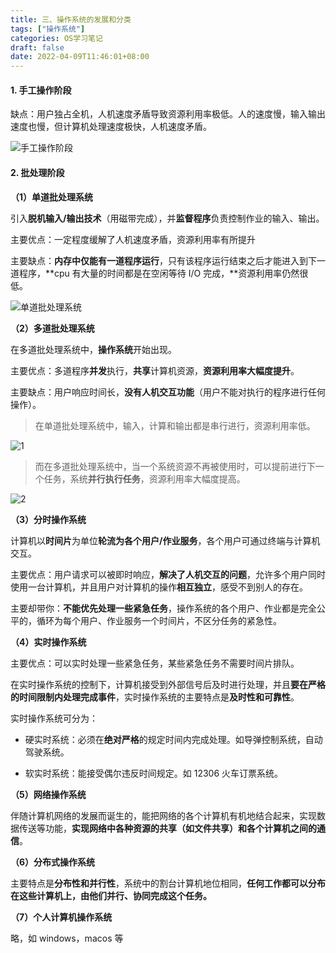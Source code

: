 ```yaml
---
title: 三、操作系统的发展和分类
tags: ["操作系统"]
categories: OS学习笔记
draft: false
date: 2022-04-09T11:46:01+08:00
---
```


#### 1. 手工操作阶段

缺点：用户独占全机，人机速度矛盾导致资源利用率极低。人的速度慢，输入输出速度也慢，但计算机处理速度极快，人机速度矛盾。

![手工操作阶段](https://s1.ax1x.com/2022/04/10/LA2eu4.png)

#### 2. 批处理阶段

**（1）单道批处理系统**

引入**脱机输入/输出技术**（用磁带完成），并**监督程序**负责控制作业的输入、输出。

[^监督程序]: **监督程序**是操作系统发展的雏形。

主要优点：一定程度缓解了人机速度矛盾，资源利用率有所提升

主要缺点：**内存中仅能有一道程序运行**，只有该程序运行结束之后才能进入到下一道程序，**cpu 有大量的时间都是在空闲等待 I/O 完成，**资源利用率仍然很低。

![单道批处理系统](https://s1.ax1x.com/2022/04/10/LA2nb9.png)

**（2）多道批处理系统**

在多道批处理系统中，**操作系统**开始出现。

主要优点：多道程序**并发**执行，**共享**计算机资源，**资源利用率大幅度提升**。

主要缺点：用户响应时间长，**没有人机交互功能**（用户不能对执行的程序进行任何操作）。

> 在单道批处理系统中，输入，计算和输出都是串行进行，资源利用率低。

![1](https://s1.ax1x.com/2022/04/10/LA2gbj.png)

> 而在多道批处理系统中，当一个系统资源不再被使用时，可以提前进行下一个任务，系统**并行执行任务**，资源利用率大幅度提高。

![2](https://s1.ax1x.com/2022/04/10/LA2Wan.png)

**（3）分时操作系统**

计算机以**时间片**为单位**轮流为各个用户/作业服务**，各个用户可通过终端与计算机交互。

主要优点：用户请求可以被即时响应，**解决了人机交互的问题**，允许多个用户同时使用一台计算机，并且用户对计算机的操作**相互独立**，感受不到别人的存在。

主要却带你：**不能优先处理一些紧急任务**，操作系统的各个用户、作业都是完全公平的，循环为每个用户、作业服务一个时间片，不区分任务的紧急性。

**（4）实时操作系统**

主要优点：可以实时处理一些紧急任务，某些紧急任务不需要时间片排队。

在实时操作系统的控制下，计算机接受到外部信号后及时进行处理，并且**要在严格的时间限制内处理完成事件**，实时操作系统的主要特点是**及时性和可靠性**。

实时操作系统可分为：

- 硬实时系统：必须在**绝对严格**的规定时间内完成处理。如导弹控制系统，自动驾驶系统。

- 软实时系统：能接受偶尔违反时间规定。如 12306 火车订票系统。

**（5）网络操作系统**

伴随计算机网络的发展而诞生的，能把网络的各个计算机有机地结合起来，实现数据传送等功能，**实现网络中各种资源的共享（如文件共享）和各个计算机之间的通信**。

**（6）分布式操作系统**

主要特点是**分布性和并行性**，系统中的割台计算机地位相同，**任何工作都可以分布在这些计算机上，由他们并行、协同完成这个任务。**

**（7）个人计算机操作系统**

略，如 windows，macos 等
